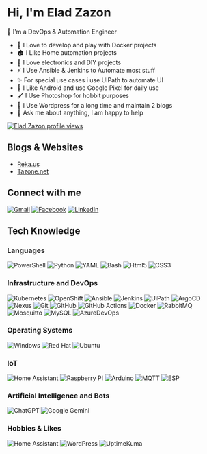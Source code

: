 
# Hi, I'm Elad Zazon

👋 I'm a DevOps & Automation Engineer

* 🐳 I Love to develop and play with Docker projects
* 🏠 I Like Home automation projects
* 🤖 I Love electronics and DIY projects
* ⚡ I Use Ansible & Jenkins to Automate most stuff
* ✨ For special use cases i use UIPath to automate UI
* 📲 I Like Android and use Google Pixel for daily use
* 🖌️ I Use Photoshop for hobbit purposes
* 📘 I Use Wordpress for a long time and maintain 2 blogs
* 💬 Ask me about anything, I am happy to help 

[![Elad Zazon profile views](https://u8views.com/api/v1/github/profiles/441114/views/day-week-month-total-count.svg)](https://u8views.com/github/eladzazon)

## Blogs & Websites
* [Reka.us](https://reka.us)
* [Tazone.net](https://tazone.net)

## Connect with me
[![Gmail](https://img.shields.io/badge/-Gmail-D14836?style=flat&logo=gmail&logoColor=white)](mailto:eladzazon@gmail.com)
[![Facebook](https://img.shields.io/badge/-Facebook-1877F2?style=flat&logo=facebook&logoColor=white)](https://www.facebook.com/zazon)
[![LinkedIn](https://img.shields.io/badge/-LinkedIn-0077B5?style=flat&logo=linkedin&logoColor=white)](https://www.linkedin.com/in/elad-zazon-88510b1a)

## Tech Knowledge

### Languages
  ![PowerShell](https://img.shields.io/badge/PowerShell-333333.svg?style=flat&logo=powershell)
  ![Python](https://img.shields.io/badge/-Python-333333?style=flat&logo=python)
  ![YAML](https://img.shields.io/badge/yaml-%23333333.svg?style=flat&logo=yaml)
  ![Bash](https://img.shields.io/badge/-Bash-333333?style=flat&logo=gnu-bash)
  ![Html5](https://img.shields.io/badge/-Html5-333333?style=flat&logo=html5)
  ![CSS3](https://img.shields.io/badge/-CSS3-333333?style=flat&logo=css3)
   
### Infrastructure and DevOps
  ![Kubernetes](https://img.shields.io/badge/Kubernetes-333333?style=flat&logo=kubernetes)
  ![OpenShift](https://img.shields.io/badge/OpenShift-333333?style=flat&logo=redhatopenshift)
  ![Ansible](https://img.shields.io/badge/ansible-333333.svg?style=flat&logo=ansible)
  ![Jenkins](https://img.shields.io/badge/jenkins-333333.svg?style=flat&logo=jenkins)
  ![UiPath](https://img.shields.io/badge/UiPath-333333?style=flat&logo=UiPath)
  ![ArgoCD](https://img.shields.io/badge/ArgoCD-333333?style=flat&logo=argo)
  ![Nexus](https://img.shields.io/badge/Nexus-333333?style=flat&logo=sonatype)
  ![Git](https://img.shields.io/badge/-Git-333333?style=flat&logo=git)
  ![GitHub](https://img.shields.io/badge/-GitHub-333333?style=flat&logo=github)
  ![GitHub Actions](https://img.shields.io/badge/github%20actions-333333.svg?style=flat&logo=githubactions)
  ![Docker](https://img.shields.io/badge/-Docker-333333?style=flat&logo=docker)
  ![RabbitMQ](https://img.shields.io/badge/-RabbitMQ-333333?style=flat&logo=rabbitmq)
  ![Mosquitto](https://img.shields.io/badge/-Mosquitto-333333?style=flat&logo=eclipse-mosquitto)
  ![MySQL](https://img.shields.io/badge/-MySQL-333333?style=flat&logo=mysql)
  ![AzureDevOps](https://img.shields.io/badge/-Azure%20DevOps-333333?style=flat&logo=azuredevops)

### Operating Systems
  ![Windows](https://img.shields.io/badge/-Windows%2010-333333?style=flat&logo=windows)
  ![Red Hat](https://img.shields.io/badge/Red%20Hat-333333?style=flat&logo=redhat)
  ![Ubuntu](https://img.shields.io/badge/-Ubuntu-333333?style=flat&logo=ubuntu)

### IoT
  ![Home Assistant](https://img.shields.io/badge/home%20assistant-333333.svg?style=flat&logo=home-assistant)
  ![Raspberry PI](https://img.shields.io/badge/-Raspberry%20Pi-333333?style=flat&logo=Raspberry%20Pi)
  ![Arduino](https://img.shields.io/badge/-Arduino-333333?style=flat&logo=Arduino)
  ![MQTT](https://img.shields.io/badge/-MQTT-333333?style=flat&logo=MQTT)
  ![ESP](https://img.shields.io/badge/-ESP-333333?style=flat&logo=ESP)
  
### Artificial Intelligence and Bots
  ![ChatGPT](https://img.shields.io/badge/chatGPT-333333?style=flat&logo=openai)
  ![Google Gemini](https://img.shields.io/badge/Google%20Gemini-333333?style=flat&logo=googlegemini)

### Hobbies & Likes
  ![Home Assistant](https://img.shields.io/badge/home%20assistant-333333.svg?style=flat&logo=home-assistant)
  ![WordPress](https://img.shields.io/badge/WordPress-333333.svg??style=flat&logo=wordpress)
  ![UptimeKuma](https://img.shields.io/badge/UptimeKuma-333333?style=flat&logo=uptimekuma)
  
<!--
**eladzazon/eladzazon** is a ✨ _special_ ✨ repository because its `README.md` (this file) appears on your GitHub profile.

Here are some ideas to get you started:

- 🔭 I’m currently working on ...
- 🌱 I’m currently learning ...
- 👯 I’m looking to collaborate on ...
- 🤔 I’m looking for help with ...
- 💬 Ask me about ...
- 📫 How to reach me: ...
- 😄 Pronouns: ...
- ⚡ Fun fact: ...
-->
